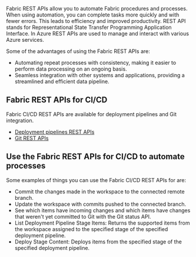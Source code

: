 Fabric REST APIs allow you to automate Fabric procedures and processes.  When using automation, you can complete tasks more quickly and with fewer errors. This leads to efficiency and improved productivity. REST API stands for Representational State Transfer Programming Application Interface. In Azure REST APIs are used to manage and interact with various Azure services. 

Some of the advantages of using the Fabric REST APIs are:
 
- Automating repeat processes with consistency, making it easier to perform data processing on an ongoing basis.
- Seamless integration with other systems and applications, providing a streamlined and efficient data pipeline.

## Fabric REST APIs for CI/CD
Fabric CI/CD REST APIs are available for deployment pipelines and Git integration.

- [Deployment pipelines REST APIs](rest/api/fabric/core/deployment-pipelines)
- [Git REST APIs](rest/api/fabric/core/git)

## Use the Fabric REST APIs for CI/CD to automate processes 
Some examples of things you can use the Fabric CI/CD REST APIs for are:

- Commit the changes made in the workspace to the connected remote branch.
- Update the workspace with commits pushed to the connected branch.
- See which items have incoming changes and which items have changes that weren't yet committed to Git with the Git status API.
- List Deployment Pipeline Stage Items: Returns the supported items from the workspace assigned to the specified stage of the specified deployment pipeline.
- Deploy Stage Content: Deploys items from the specified stage of the specified deployment pipeline.
